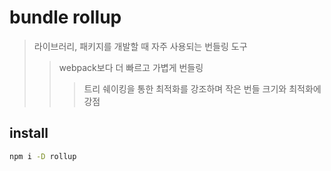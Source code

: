 # bundle rollup

> 라이브러리, 패키지를 개발할 때 자주 사용되는 번들링 도구
>
> > webpack보다 더 빠르고 가볍게 번들링
> >
> > > 트리 쉐이킹을 통한 최적화를 강조하며 작은 번들 크기와 최적화에 강점

## install

```sh
npm i -D rollup
```
